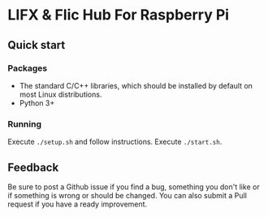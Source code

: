 # LIFX & Flic Hub For Raspberry Pi

## Quick start
### Packages
- The standard C/C++ libraries, which should be installed by default on most Linux distributions.
- Python 3+

### Running

Execute `./setup.sh` and follow instructions.
Execute `./start.sh`.

## Feedback
Be sure to post a Github issue if you find a bug, something you don't like or if something is wrong or should be changed. You can also submit a Pull request if you have a ready improvement.
